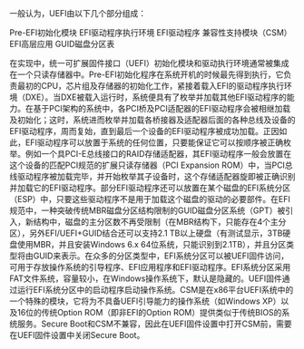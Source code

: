 一般认为，UEFI由以下几个部分组成：

Pre-EFI初始化模块
EFI驱动程序执行环境
EFI驱动程序
兼容性支持模块（CSM）
EFI高层应用
GUID磁盘分区表

在实现中，统一可扩展固件接口（UEFI）初始化模块和驱动执行环境通常被集成在一个只读存储器中。Pre-EFI初始化程序在系统开机的时候最先得到执行，它负责最初的CPU，芯片组及存储器的初始化工作，紧接着载入EFI的驱动程序执行环境（DXE）。当DXE被载入运行时，系统便具有了枚举并加载其他EFI驱动程序的能力。在基于PCI架构的系统中，各PCI桥及PCI适配器的EFI驱动程序会被相继加载及初始化；这时，系统进而枚举并加载各桥接器及适配器后面的各种总线及设备的EFI驱动程序，周而复始，直到最后一个设备的EFI驱动程序被成功加载。正因如此，EFI驱动程序可以放置于系统的任何位置，只要能保证它可以按顺序被正确枚举。例如一个具PCI-E总线接口的RAID存储适配器，其EFI驱动程序一般会放置在这个设备的匹配PCI规范的扩展只读存储器（PCI Expansion ROM）中，当PCI总线驱动程序被加载完毕，并开始枚举其子设备时，这个存储适配器旋即被正确识别并加载它的EFI驱动程序。部分EFI驱动程序还可以放置在某个磁盘的EFI系统分区（ESP）中，只要这些驱动程序不是用于加载这个磁盘的驱动的必要部件。在EFI规范中，一种突破传统MBR磁盘分区结构限制的GUID磁盘分区系统（GPT）被引入，新结构中，磁盘的主分区数不再受限制（在MBR结构下，只能存在4个主分区），另外EFI/UEFI+GUID结合还可以支持2.1 TB以上硬盘（有测试显示，3TB硬盘使用MBR，并且安装Windows 6.x 64位系统，只能识别到2.1TB），并且分区类型将由GUID来表示。在众多的分区类型中，EFI系统分区可以被UEFI固件访问，可用于存放操作系统的引导程序、EFI应用程序和EFI驱动程序。EFI系统分区采用FAT文件系统，容量较小，在Windows操作系统下，默认是隐藏的。UEFI固件通过运行EFI系统分区中的启动程序启动操作系统。CSM是在x86平台UEFI系统中的一个特殊的模块，它将为不具备UEFI引导能力的操作系统（如Windows XP）以及16位的传统Option ROM（即非EFI的Option ROM）提供类似于传统BIOS的系统服务。Secure Boot和CSM不兼容，因此在UEFI固件设置中打开CSM前，需要在UEFI固件设置中关闭Secure Boot。